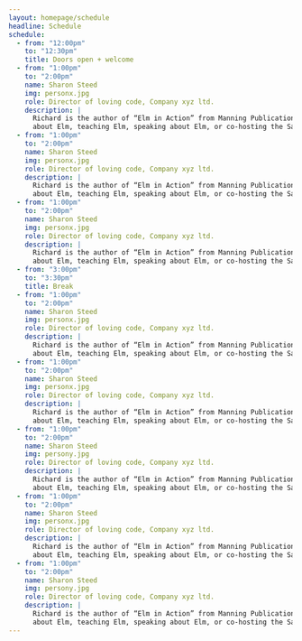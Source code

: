 ```yaml
---
layout: homepage/schedule
headline: Schedule
schedule:
  - from: "12:00pm"
    to: "12:30pm"
    title: Doors open + welcome
  - from: "1:00pm"
    to: "2:00pm"
    name: Sharon Steed
    img: personx.jpg
    role: Director of loving code, Company xyz ltd.
    description: |
      Richard is the author of “Elm in Action” from Manning Publications, and the instructor for the Frontend Masters 2-Day Elm Workshop. When he’s not writing
      about Elm, teaching Elm, speaking about Elm, or co-hosting the San Francisco Elm meetup, he likes to take a break from his job.
  - from: "1:00pm"
    to: "2:00pm"
    name: Sharon Steed
    img: personx.jpg
    role: Director of loving code, Company xyz ltd.
    description: |
      Richard is the author of “Elm in Action” from Manning Publications, and the instructor for the Frontend Masters 2-Day Elm Workshop. When he’s not writing
      about Elm, teaching Elm, speaking about Elm, or co-hosting the San Francisco Elm meetup, he likes to take a break from his job.
  - from: "1:00pm"
    to: "2:00pm"
    name: Sharon Steed
    img: personx.jpg
    role: Director of loving code, Company xyz ltd.
    description: |
      Richard is the author of “Elm in Action” from Manning Publications, and the instructor for the Frontend Masters 2-Day Elm Workshop. When he’s not writing
      about Elm, teaching Elm, speaking about Elm, or co-hosting the San Francisco Elm meetup, he likes to take a break from his job.
  - from: "3:00pm"
    to: "3:30pm"
    title: Break
  - from: "1:00pm"
    to: "2:00pm"
    name: Sharon Steed
    img: personx.jpg
    role: Director of loving code, Company xyz ltd.
    description: |
      Richard is the author of “Elm in Action” from Manning Publications, and the instructor for the Frontend Masters 2-Day Elm Workshop. When he’s not writing
      about Elm, teaching Elm, speaking about Elm, or co-hosting the San Francisco Elm meetup, he likes to take a break from his job.
  - from: "1:00pm"
    to: "2:00pm"
    name: Sharon Steed
    img: personx.jpg
    role: Director of loving code, Company xyz ltd.
    description: |
      Richard is the author of “Elm in Action” from Manning Publications, and the instructor for the Frontend Masters 2-Day Elm Workshop. When he’s not writing
      about Elm, teaching Elm, speaking about Elm, or co-hosting the San Francisco Elm meetup, he likes to take a break from his job.
  - from: "1:00pm"
    to: "2:00pm"
    name: Sharon Steed
    img: persony.jpg
    role: Director of loving code, Company xyz ltd.
    description: |
      Richard is the author of “Elm in Action” from Manning Publications, and the instructor for the Frontend Masters 2-Day Elm Workshop. When he’s not writing
      about Elm, teaching Elm, speaking about Elm, or co-hosting the San Francisco Elm meetup, he likes to take a break from his job.
  - from: "1:00pm"
    to: "2:00pm"
    name: Sharon Steed
    img: personx.jpg
    role: Director of loving code, Company xyz ltd.
    description: |
      Richard is the author of “Elm in Action” from Manning Publications, and the instructor for the Frontend Masters 2-Day Elm Workshop. When he’s not writing
      about Elm, teaching Elm, speaking about Elm, or co-hosting the San Francisco Elm meetup, he likes to take a break from his job.
  - from: "1:00pm"
    to: "2:00pm"
    name: Sharon Steed
    img: persony.jpg
    role: Director of loving code, Company xyz ltd.
    description: |
      Richard is the author of “Elm in Action” from Manning Publications, and the instructor for the Frontend Masters 2-Day Elm Workshop. When he’s not writing
      about Elm, teaching Elm, speaking about Elm, or co-hosting the San Francisco Elm meetup, he likes to take a break from his job.
---
```

